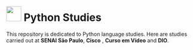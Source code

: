 # <img src="https://cdn.jsdelivr.net/gh/devicons/devicon@latest/icons/python/python-original.svg" width="40" height="40"/> Python Studies

This repository is dedicated to Python language studies. Here are studies carried out at **SENAI São Paulo**, **Cisco** , **Curso em Vídeo** and **DIO**.


